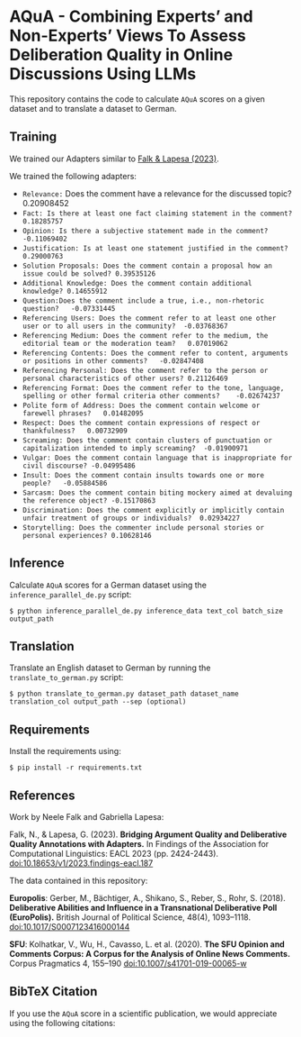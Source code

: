 # AQuA - Combining Experts’ and Non-Experts’ Views To Assess Deliberation Quality in Online Discussions Using LLMs
This repository contains the code to calculate `AQuA` scores on a given dataset and to translate a dataset to German.

## Training
We trained our Adapters similar to [Falk & Lapesa (2023)](https://github.com/Blubberli/ArgQualityAdapters).

We trained the following adapters:

* `Relevance:` Does the comment have a relevance for the discussed topic? 0.20908452
* `Fact: Is there at least one fact claiming statement in the comment? 0.18285757`
* `Opinion: Is there a subjective statement made in the comment? -0.11069402`
* `Justification: Is at least one statement justified in the comment? 0.29000763`
* `Solution Proposals: Does the comment contain a proposal how an issue could be solved? 0.39535126`
* `Additional Knowledge: Does the comment contain additional knowledge? 0.14655912`
* `Question:Does the comment include a true, i.e., non-rhetoric question?   -0.07331445`
* `Referencing Users: Does the comment refer to at least one other user or to all users in the community?  -0.03768367`
* `Referencing Medium: Does the comment refer to the medium, the editorial team or the moderation team?   0.07019062`
* `Referencing Contents: Does the comment refer to content, arguments or positions in other comments?   -0.02847408`
* `Referencing Personal: Does the comment refer to the person or personal characteristics of other users? 0.21126469`
* `Referencing Format: Does the comment refer to the tone, language, spelling or other formal criteria other comments?    -0.02674237`
* `Polite form of Address: Does the comment contain welcome or farewell phrases?   0.01482095`
* `Respect: Does the comment contain expressions of respect or thankfulness?   0.00732909`
* `Screaming: Does the comment contain clusters of punctuation or capitalization intended to imply screaming?  -0.01900971`
* `Vulgar: Does the comment contain language that is inappropriate for civil discourse? -0.04995486`
* `Insult: Does the comment contain insults towards one or more people?   -0.05884586`
* `Sarcasm: Does the comment contain biting mockery aimed at devaluing the reference object? -0.15170863`
* `Discrimination: Does the comment explicitly or implicitly contain unfair treatment of groups or individuals?  0.02934227`
* `Storytelling: Does the commenter include personal stories or personal experiences? 0.10628146`

## Inference
Calculate `AQuA` scores for a German dataset using the `inference_parallel_de.py` script:
```
$ python inference_parallel_de.py inference_data text_col batch_size output_path
```

## Translation
Translate an English dataset to German by running the `translate_to_german.py` script:
```
$ python translate_to_german.py dataset_path dataset_name translation_col output_path --sep (optional)
```

## Requirements
Install the requirements using:
```
$ pip install -r requirements.txt
```

## References 
Work by Neele Falk and Gabriella Lapesa:

Falk, N., & Lapesa, G. (2023). **Bridging Argument Quality and Deliberative Quality Annotations with Adapters.** In Findings of the Association for Computational Linguistics: EACL 2023 (pp. 2424-2443). [doi:10.18653/v1/2023.findings-eacl.187](https://aclanthology.org/2023.findings-eacl.187)

The data contained in this repository: 

**Europolis**: Gerber, M., Bächtiger, A., Shikano, S., Reber, S.,   Rohr, S. (2018). **Deliberative Abilities and Influence in a Transnational Deliberative Poll (EuroPolis).** British Journal of Political Science, 48(4), 1093–1118. [doi:10.1017/S0007123416000144](https://doi.org/10.1017/S0007123416000144)

**SFU**: Kolhatkar, V., Wu, H., Cavasso, L. et al. (2020). **The SFU Opinion and Comments Corpus: A Corpus for the Analysis of Online News Comments.** Corpus Pragmatics 4, 155–190 [doi:10.1007/s41701-019-00065-w](https://doi.org/10.1007/s41701-019-00065-w)

## BibTeX Citation
If you use the `AQuA` score in a scientific publication, we would appreciate using the following citations:

```

```
